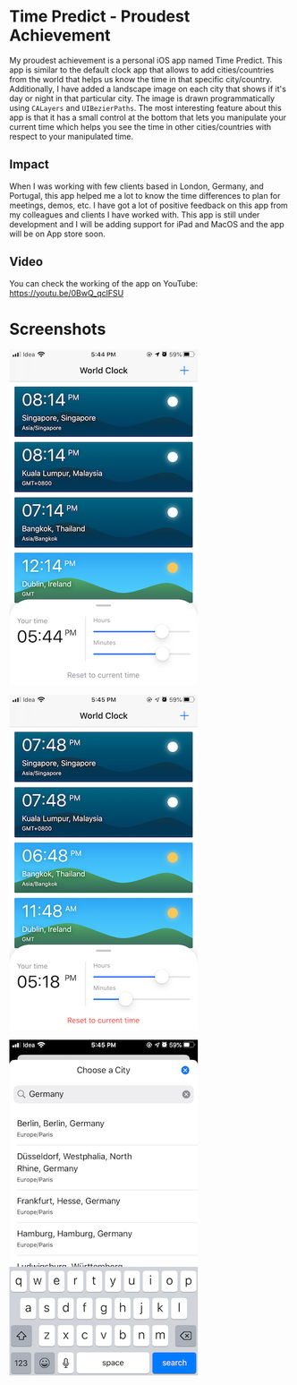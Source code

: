 # Time Predict - Proudest Achievement

My proudest achievement is a personal iOS app named Time Predict. This app is similar to the default clock app that allows to add cities/countries from the world that helps us know the time in that specific city/country.
Additionally, I have added a landscape image on each city that shows if it's day or night in that particular city. The image is drawn programmatically using ```CALayers``` and ```UIBezierPaths```.
The most interesting feature about this app is that it has a small control at the bottom that lets you manipulate your current time which helps you see the time in other cities/countries with respect to your manipulated time.

## Impact
When I was working with few clients based in London, Germany, and Portugal, this app helped me a lot to know the time differences to plan for meetings, demos, etc.
I have got a lot of positive feedback on this app from my colleagues and clients I have worked with.
This app is still under development and I will be adding support for iPad and MacOS and the app will be on App store soon.

## Video
You can check the working of the app on YouTube: https://youtu.be/0BwQ_qclFSU

# Screenshots
![World Clock](https://github.com/KalpeshTalkar/Time-Predict---Produest-Achievement/blob/master/World%20Clock.PNG)

![World Clock - Manipulated Time](https://github.com/KalpeshTalkar/Time-Predict---Produest-Achievement/blob/master/World%20Clock%20-%20Manipulated%20Time.PNG)

![Add City](https://github.com/KalpeshTalkar/Time-Predict---Produest-Achievement/blob/master/Add%20Cities.PNG)
